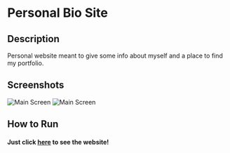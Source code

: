 # Personal Bio Site

## Description

Personal website meant to give some info about myself and a place to find my portfolio.

## Screenshots

![Main Screen](https://i.imgur.com/wb71Rrc.png)
![Main Screen](https://i.imgur.com/w45i5tQ.png)

## How to Run

#### Just click [here](https://personal-bio-58564.web.app) to see the website!
